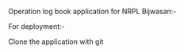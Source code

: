 Operation log book application for NRPL Bijwasan:-

For deployment:-

Clone the application with git
